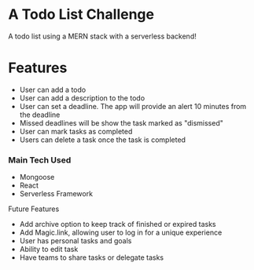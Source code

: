 # A Todo List Challenge
A todo list using a MERN stack with a serverless backend!

#  Features
- User can add a todo  
- User can add a description to the todo
- User can set a deadline. The app will provide an alert 10 minutes from the deadline
- Missed deadlines will be show the task marked as "dismissed"
- User can mark tasks as completed 
- Users can delete a task once the task is completed

### Main Tech Used
- Mongoose
- React
- Serverless Framework

Future Features
- Add archive option to keep track of finished or expired tasks
- Add Magic.link, allowing user to log in for a unique experience
- User has personal tasks and goals
- Ability to edit task
- Have teams to share tasks or delegate tasks
